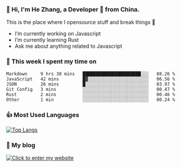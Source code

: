 ### 👋 Hi, I'm He Zhang, a Developer 🚀 from China.

This is the place where I opensource stuff and break things :rofl:

- I’m currently working on Javascript
- I’m currently learning Rust
- Ask me about anything related to Javascript

### 💪 This week I spent my time on 
<!--START_SECTION:waka-->

```text
Markdown     9 hrs 38 mins   ██████████████████████░░░   88.26 %
JavaScript   42 mins         █▓░░░░░░░░░░░░░░░░░░░░░░░   06.56 %
JSON         26 mins         █░░░░░░░░░░░░░░░░░░░░░░░░   03.97 %
Git Config   3 mins          ░░░░░░░░░░░░░░░░░░░░░░░░░   00.47 %
Rust         2 mins          ░░░░░░░░░░░░░░░░░░░░░░░░░   00.46 %
Other        1 min           ░░░░░░░░░░░░░░░░░░░░░░░░░   00.24 %
```

<!--END_SECTION:waka-->

### 👍 Most Used Languages
[![Top Langs](https://github-readme-stats.vercel.app/api/top-langs/?username=zhanghecool&layout=compact)](https://zhanghe.cool)

### 🌈 My blog 
[![Click to enter my website](https://cdn.jsdelivr.net/gh/zhanghecool/assets/images/gif/zhanghecools.gif)](https://zhanghe.cool)
